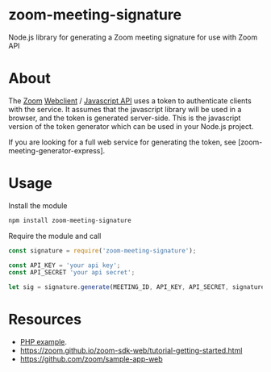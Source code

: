 # zoom-meeting-signature
Node.js library for generating a Zoom meeting signature for use with Zoom API

# About

The [Zoom](https://zoom.us/) [Webclient](https://developer.zoom.us/docs/webclient/) / 
[Javascript API](https://zoom.github.io/zoom-sdk-web/Zoommtg.html) uses a token to authenticate
clients with the service.  It assumes that the javascript library will be used in a browser,
and the token is generated server-side.  This is the javascript version of the token
generator which can be used in your Node.js project.

If you are looking for a full web service for generating the token, see [zoom-meeting-generator-express].

# Usage

Install the module

```bash
npm install zoom-meeting-signature
```

Require the module and call

```javascript
const signature = require('zoom-meeting-signature');

const API_KEY = 'your api key';
const API_SECRET 'your api secret';

let sig = signature.generate(MEETING_ID, API_KEY, API_SECRET, signature.roles.PARTICIPANT)
```

# Resources

* [PHP example](https://gist.github.com/joshuawoodward/7574df3df9a089e2663582a2cf9f188b).
* https://zoom.github.io/zoom-sdk-web/tutorial-getting-started.html
* https://github.com/zoom/sample-app-web

